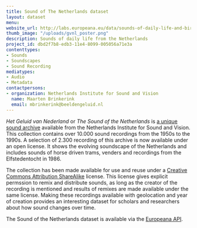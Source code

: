 ```yaml
---
title: Sound of The Netherlands dataset
layout: dataset
menu: 
website_url: http://labs.europeana.eu/data/sounds-of-daily-life-and-birds-from-netherlands-institute-of-sound-and-vision/
thumb_image: "/uploads/gvnl_poster.png"
description: Sounds of daily life from the Netherlands
project_id: dbd2f7b8-edb3-11e4-8099-005056a71e3a
contenttypes:
- Sounds
- Soundscapes
- Sound Recording
mediatypes:
- Audio
- Metadata
contactpersons:
- organization: Netherlands Institute for Sound and Vision
  name: Maarten Brinkerink
  email: mbrinkerink@beeldengeluid.nl
---
```


_Het Geluid van Nederland_ or _The Sound of the Netherlands_ is [a unique sound archive](http://www.beeldengeluid.nl/collecties/geluiden) available from the Netherlands Institute for Sound and Vision. This collection contains over 10.000 sound recordings from the 1950s to the 1990s. A selection of 2.300 recording of this archive is now available under an open license. It shows the evolving soundscape of the Netherlands and includes sounds of horse driven trams, venders and recordings from the Elfstedentocht in 1986.   

The collection has been made available for use and reuse under a [Creative Commons Attribution ShareAlike](http://creativecommons.org/licenses/by-sa/3.0/nl/deed.en) license. This license gives explicit permssion to remix and distribute sounds, as long as the creator of the recording is mentioned and results of remixes are made available under the same license. Making these recordings available with geolocation and year of creation provides an interesting dataset for scholars and researchers about how sound changes over time.

The Sound of the Netherlands dataset is available via the [Europeana API](http://labs.europeana.eu/data/sounds-of-daily-life-and-birds-from-netherlands-institute-of-sound-and-vision/).
